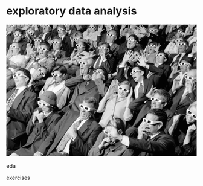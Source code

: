 # exploratory data analysis

<p align="center">
<img src="../images/glasses.jpg">

eda  

exercises  
